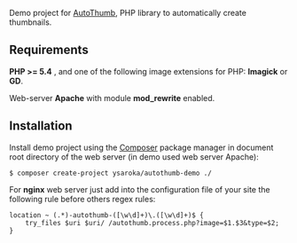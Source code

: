 Demo project for [AutoThumb](https://github.com/ysaroka/autothumb), PHP library to automatically create thumbnails.

## Requirements
**PHP >= 5.4** , and one of the following image extensions for PHP: **Imagick** or **GD**.

Web-server **Apache** with module **mod_rewrite** enabled.

## Installation
Install demo project using the <a href="https://getcomposer.org/" target="_blank">Composer</a> package manager in document root directory of the web server (in demo used web server Apache):

    $ composer create-project ysaroka/autothumb-demo ./

For **nginx** web server just add into the configuration file of your site the following rule before others regex rules:

    location ~ (.*)-autothumb-([\w\d]+)\.([\w\d]+)$ {
        try_files $uri $uri/ /autothumb.process.php?image=$1.$3&type=$2;
    }